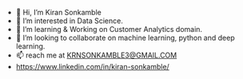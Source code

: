 - 👋 Hi, I’m Kiran Sonkamble
- 👀 I’m interested in Data Science.
- 🌱 I’m learning & Working on Customer Analytics domain.
- 💞️ I’m looking to collaborate on machine learning, python and deep learning.
- 📫 reach me at KRNSONKAMBLE3@GMAIL.COM 
- https://www.linkedin.com/in/kiran-sonkamble/

<!---
KiranSonkamble/KiranSonkamble is a ✨ special ✨ repository because its `README.md` (this file) appears on your GitHub profile.
You can click the Preview link to take a look at your changes.
--->
